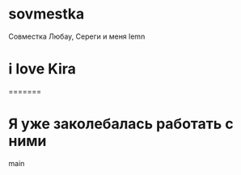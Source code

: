 # sovmestka
Совместка Любау, Сереги и меня
 lemn
# i love Kira
=======
# Я уже заколебалась работать с ними
main
